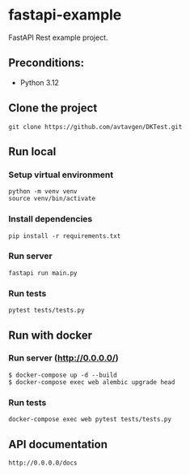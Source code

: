 # fastapi-example

FastAPI Rest example project.

## Preconditions:

- Python 3.12

## Clone the project

```
git clone https://github.com/avtavgen/DKTest.git
```

## Run local

### Setup virtual environment

```
python -m venv venv
source venv/bin/activate
```

### Install dependencies

```
pip install -r requirements.txt
```

### Run server

```
fastapi run main.py
```

### Run tests

```
pytest tests/tests.py
```

## Run with docker

### Run server (http://0.0.0.0/)

```
$ docker-compose up -d --build
$ docker-compose exec web alembic upgrade head
```

### Run tests

```
docker-compose exec web pytest tests/tests.py
```

## API documentation

```
http://0.0.0.0/docs
```